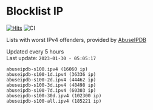# Blocklist IP

[![Hits](https://hits.seeyoufarm.com/api/count/incr/badge.svg?url=https%3A%2F%2Fgithub.com%2Fborestad%2Fblocklist-ip%2F&count_bg=%2379C83D&title_bg=%23555555&icon=&icon_color=%23E7E7E7&title=hits&edge_flat=false)](https://hits.seeyoufarm.com)  ![CI](https://img.shields.io/github/workflow/status/borestad/blocklist-ip/CI?style=flat-square)

Lists with worst IPv4 offenders, provided by [AbuseIPDB](https://www.abuseipdb.com/)

<!-- FOOTER-PLACEHOLDER -->
Updated every 5 hours<br>
Last update: `2023-01-30 - 05:05:17`
```
abuseipdb-s100.ipv4 (16060 ip)
abuseipdb-s100-1d.ipv4 (36336 ip)
abuseipdb-s100-2d.ipv4 (44462 ip)
abuseipdb-s100-3d.ipv4 (48498 ip)
abuseipdb-s100-7d.ipv4 (60303 ip)
abuseipdb-s100-30d.ipv4 (102300 ip)
abuseipdb-s100-all.ipv4 (185221 ip)
```
